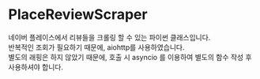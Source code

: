 PlaceReviewScraper
==================
네이버 플레이스에서 리뷰들을 크롤링 할 수 있는 파이썬 클래스입니다.   
반복적인 조회가 필요하기 때문에, aiohttp를 사용하였습니다.   
별도의 래핑은 하지 않았기 때문에, 호출 시 asyncio 를 이용하여 별도의 함수 작성 후 사용하셔야 합니다.
